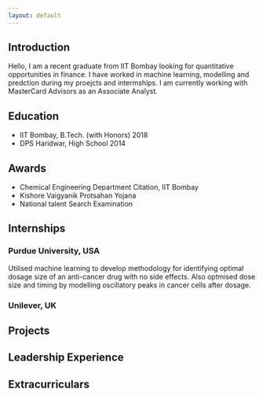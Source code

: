 ```yaml
---
layout: default
---
```


## Introduction

Hello, I am a recent graduate from IIT Bombay looking for quantitative opportunities in finance. I have worked in machine learning, modelling and predction during my proejcts and intermships. I am currently working with MasterCard Advisors as an Associate Analyst.

## Education

* IIT Bombay, B.Tech. (with Honors) 2018
* DPS Haridwar, High School 2014

## Awards 

* Chemical Engineering Department Citation, IIT Bombay 
* Kishore Vaigyanik Protsahan Yojana 
* National talent Search Examination

## Internships

### Purdue University, USA 
Utilised machine learning to develop methodology for identifying optimal dosage size of an anti-cancer drug with no side effects. Also optmised dose size and timing by modelling oscillatory peaks in cancer cells after dosage.

### Unilever, UK 


## Projects

## Leadership Experience

## Extracurriculars

